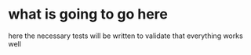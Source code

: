 # what is going to go here

here the necessary tests will be written to validate that everything works well
